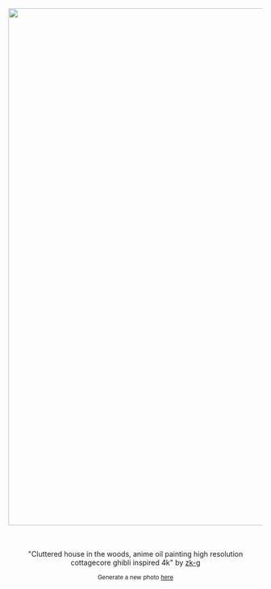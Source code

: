 
<div align="center">
  <a href="https://raw.githubusercontent.com/zk-g/zk-g/main/images/2023_02_27_zk-g_cluttered_house_in_the_woods__anime_oil_painting_high_resolution_cottagecore_ghibli_inspired_4k.png"><img src="https://raw.githubusercontent.com/zk-g/zk-g/main/images/2023_02_27_zk-g_cluttered_house_in_the_woods__anime_oil_painting_high_resolution_cottagecore_ghibli_inspired_4k.png" width="1024px"></a>
  <br>
  <br>
  <br>
  <p class="has-text-grey">"Cluttered house in the woods, anime oil painting high resolution cottagecore ghibli inspired 4k" by <a href="https://github.com/zk-g" target="_blank">zk-g</a></p>
  <sup>Generate a new photo <a href="https://github.com/zk-g/zk-g/issues/new/choose">here</a></sup>
</div>

